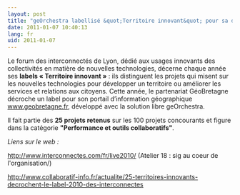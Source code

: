 ```yaml
---
layout: post
title: "geOrchestra labellisé &quot;Territoire innovant&quot; pour sa déclinaison dans GéoBretagne"
date: 2011-01-07 10:40:13
lang: fr
uid: 2011-01-07
---
```


<p>Le forum des interconnectés de Lyon, dédié aux usages innovants des
collectivités en matière de nouvelles technologies, décerne chaque année ses
<strong>labels « Territoire innovant »</strong> : ils distinguent les
projets qui misent sur les nouvelles technologies pour développer un territoire
ou améliorer les services et relations aux citoyens. Cette année, le
partenariat GéoBretagne décroche un label pour son portail d’information
géographique <a href="http://www.geobretagne.fr">www.geobretagne.fr</a>,
développé avec la solution libre geOrchestra. 

<!--more-->

Il fait partie des <strong>25
projets retenus</strong> sur les 100 projets concourants et figure dans la
catégorie <strong>&quot;Performance et outils collaboratifs&quot;</strong>.</p>
<p><em>Liens sur le web :</em></p>
<p><a href="http://www.interconnectes.com/fr/live2010/" hreflang="fr">http://www.interconnectes.com/fr/live2010/</a> (Atelier 18 : sig au
coeur de l'organisation/)</p>
<p><a href="http://www.collaboratif-info.fr/actualite/25-territoires-innovants-decrochent-le-label-2010-des-interconnectes">
http://www.collaboratif-info.fr/actualite/25-territoires-innovants-decrochent-le-label-2010-des-interconnectes</a></p>
